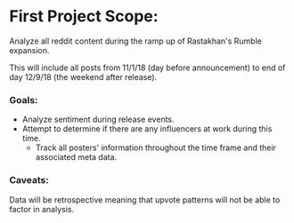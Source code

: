 # First Project Scope:

Analyze all reddit content during the ramp up of Rastakhan's Rumble expansion.

This will include all posts from 11/1/18 (day before announcement) to end of day 12/9/18 (the weekend after release).

### Goals:
- Analyze sentiment during release events.
- Attempt to determine if there are any influencers at work during this time.
  - Track all posters' information throughout the time frame and their associated meta data.

### Caveats:

Data will be retrospective meaning that upvote patterns will not be able to factor in analysis.
